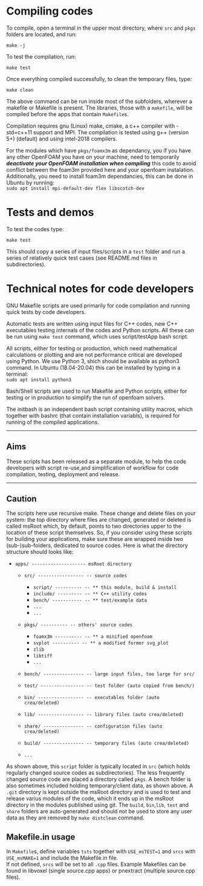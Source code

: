 # Compiling codes

To compile, open a terminal in the upper most directory, where `src` and `pkgs`
 folders are located, and run:    

 `make -j`

To test the compilation, run:    

 `make test`

Once everything compiled successfully, to clean the temporary files, type:

 `make clean`

The above command can be run inside most of the subfolders, wherever a 
makefile or Makefile is present.  The libraries, those with a `makefile`,
will be compiled before the apps that contain `Makefile`s.

Compilation requires gnu (Linux) make, cmake, a c++ compiler with -std=c++11
support and MPI. The compilation is tested using g++ (version 5+) (default)
and using intel-2018 compilers.

For the modules which have `pkgs/foamx3m` as dependancy, you if you have
any other OpenFOAM you have on your machine, need to temporarily ***deactivate 
your OpenFOAM installation when compiling*** this code to avoid conflict between
the foam3m provided here and your openfoam instalation.
Additionally, you need to install foam3m dependancies, this can be done in Ubuntu
by running:       
`sudo apt install mpi-default-dev flex libscotch-dev`

# Tests and demos
To test the codes type:

 `make test`

This should copy a series of input files/scripts in a `test` folder and 
run a series of relatively quick test cases (see README.md files in 
subdirectories).  


# Technical notes for code developers

GNU Makefile scripts are used primarily for code compilation and 
running quick tests by code developers.

Automatic tests are written using input files for C++ codes, new C++ 
executables testing internals of the codes and Python scripts. All 
these can be run using `make test` command, which uses 
script/testApp bash script.

All scripts, either for testing or production, which need mathematical 
calculations or plotting and are not performance critical are developed 
using Python. We use Python 3, shich should be available as python3 command.
In Ubuntu (18.04-20.04) this can be installed by typing in a terminal:    
 `sudo apt install python3`


Bash/Shell scripts are used to run Makefile and Python scripts, 
either for testing or in production to simplify the run of openfoam 
solvers.  


The initbash is an independent bash script containing utility macros, 
which together with bashrc (that contain installation variabls), is 
required for running of the compiled applications.

---------

## Aims

These scripts has been released as a separate module, to help 
the code developers with script re-use,and simplification of 
workflow for code compilation, testing, deployment and release. 


---------

##  Caution

The scripts here use recursive make. These change and delete files on
your system: the top directory where files are changed, generated or 
deleted is called msRoot which, by default, points to two directories 
upper to the location of these script themselves.  So, if you consider
using these scripts for building your applications, make sure these are 
wrapped inside two (sub-)sub-folders, dedicated to source codes.  Here is 
what the directory structure should looks like:


- `apps/ -------------------- msRoot directory`

    - `src/ ----------------- -- source codes`
        * `script/ ---------- -- ** this module, build & install`
        * `include/ --------- -- ** C++ utility codes`
        * `bench/ ----------- -- ** test/example data`
        * `...`
        * `...`
        
    - `pkgs/ ---------- -- others' source codes`
        * `foamx3m ---------- -- ** a minified openfoam `
        * `svplot ---------- -- ** a modified former svg_plot`
        * `zlib`
        * `libtiff`
        * `...`

    - `bench/ --------------- -- large input files, too large for src/`
    - `test/ ---------------- -- test folder (auto copied from bench/)`
    - `bin/ ----------------- -- executables folder (auto crea/deleted)`
    - `lib/ ----------------- -- library files (auto crea/deleted)`
    - `share/ --------------- -- configuration files (auto crea/deleted)`
    - `build/ --------------- -- temporary files (auto crea/deleted)`
    - `...`


As shown above, this `script` folder is typically located in `src` 
(which holds regularly changed source codes as subdirectories). The 
less frequently changed source code are placed a directory called 
`pkgs`.  A bench folder is also sometimes included holding 
temporary/client data, as shown above.  A `.git` directory is kept 
outside the msRoot directory and is used to test and release varius 
modules of the code, which it ends up in the msRoot directory in the 
modules published using git.  The `build`, `bin`,`lib`, `test` and 
`share` folders are auto-generated and should not be used to store 
any user data as they are removed by `make distclean` command.



## Makefile.in usage

 In `Makefile`s, define variables `tsts` together with `USE_msTEST=1` 
 and `srcs` with `USE_msMAKE=1` and include the Makefile.in file.  
 If not defined, `srcs` will be set to all `.cpp` files.  Example 
 Makefiles can be found in libvoxel (single source.cpp apps) 
 or pnextract (multiple source.cpp files).



